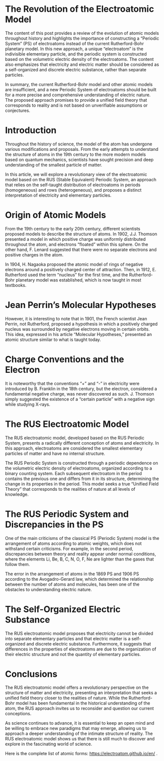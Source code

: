 # The Revolution of the Electroatomic Model
The content of this post provides a review of the evolution of atomic models throughout history and highlights the importance of constructing a “Periodic System” (PS) of electroatoms instead of the current Rutherford-Bohr planetary model. In this new approach, a unique “electroatom” is the indivisible elementary particle, and the periodic system is constructed based on the volumetric electric density of the electroatoms. The content also emphasizes that electricity and electric matter should be considered as a self-organized and discrete electric substance, rather than separate particles.

In summary, the current Rutherford-Bohr model and other atomic models are insufficient, and a new Periodic System of electroatoms should be built for a more precise and comprehensive understanding of electric nature. The proposed approach promises to provide a unified field theory that corresponds to reality and is not based on unverifiable assumptions or conjectures.

# Introduction
Throughout the history of science, the model of the atom has undergone various modifications and proposals. From the early attempts to understand the structure of atoms in the 19th century to the more modern models based on quantum mechanics, scientists have sought precision and deep understanding of the smallest particle of matter.

In this article, we will explore a revolutionary view of the electroatomic model based on the RUS (Stable Equivalent) Periodic System, an approach that relies on the self-taught distribution of electroatoms in periods (homogeneous) and rows (heterogeneous), and proposes a distinct interpretation of electricity and elementary particles.

# Origin of Atomic Models
From the 19th century to the early 20th century, different scientists proposed models to describe the structure of atoms. In 1902, J.J. Thomson presented a model in which positive charge was uniformly distributed throughout the atom, and electrons “floated” within this sphere. On the other hand, F. Lenard suggested that there were no separate electrons and positive charges in the atom.

In 1904, H. Nagaoka proposed the atomic model of rings of negative electrons around a positively charged center of attraction. Then, in 1912, E. Rutherford used the term “nucleus” for the first time, and the Rutherford-Bohr planetary model was established, which is now taught in most textbooks.

# Jean Perrin’s Molecular Hypotheses
However, it is interesting to note that in 1901, the French scientist Jean Perrin, not Rutherford, proposed a hypothesis in which a positively charged nucleus was surrounded by negative electrons moving in certain orbits. This idea, expressed in his article “Molecular Hypotheses,” presented an atomic structure similar to what is taught today.

# Charge Conventions and the Electron
It is noteworthy that the conventions “+” and “-” in electricity were introduced by B. Franklin in the 18th century, but the electron, considered a fundamental negative charge, was never discovered as such. J. Thomson simply suggested the existence of a “certain particle” with a negative sign while studying X-rays.

# The RUS Electroatomic Model
The RUS electroatomic model, developed based on the RUS Periodic System, presents a radically different conception of atoms and electricity. In this approach, electroatoms are considered the smallest elementary particles of matter and have no internal structure.

The RUS Periodic System is constructed through a periodic dependence on the volumetric electric density of electroatoms, organized according to a binary counting system. Each subsequent electroatom in the period contains the previous one and differs from it in its structure, determining the change in its properties in the period. This model seeks a true “Unified Field Theory” that corresponds to the realities of nature at all levels of knowledge.

# The RUS Periodic System and Discrepancies in the PS
One of the main criticisms of the classical PS (Periodic System) model is the arrangement of atoms according to atomic weights, which does not withstand certain criticisms. For example, in the second period, discrepancies between theory and reality appear under normal conditions, where the elements Li, Be, B, C, N, O, F, Ne are lighter than the gases that follow them.

The error in the arrangement of atoms in the 1869 PS and 1906 PS according to the Avogadro-Gerard law, which determined the relationship between the number of atoms and molecules, has been one of the obstacles to understanding electric nature.

# The Self-Organized Electric Substance
The RUS electroatomic model proposes that electricity cannot be divided into separate elementary particles and that electric matter is a self-organized and discrete electric substance. Furthermore, it suggests that differences in the properties of electroatoms are due to the organization of their electric structure and not the quantity of elementary particles.

# Conclusions
The RUS electroatomic model offers a revolutionary perspective on the structure of matter and electricity, presenting an interpretation that seeks a unified field theory closer to the realities of nature. While the Rutherford-Bohr model has been fundamental in the historical understanding of the atom, the RUS approach invites us to reconsider and question our current conceptions.

As science continues to advance, it is essential to keep an open mind and be willing to embrace new paradigms that may emerge, allowing us to approach a deeper understanding of the intimate structure of reality. The RUS electroatomic model shows us that there is still much to discover and explore in the fascinating world of science.

Here is the complete list of atomic forms: https://electroatom.github.io/en/
.
